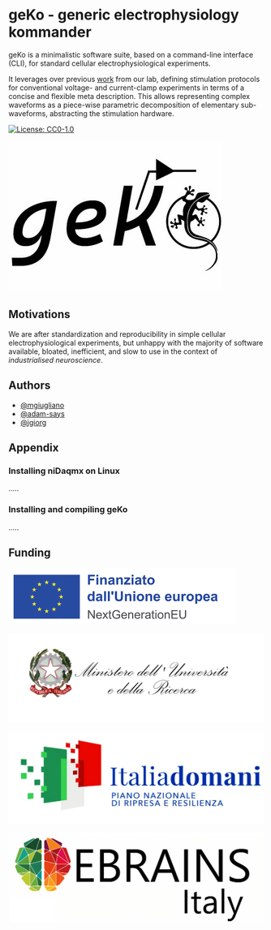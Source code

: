 
# geKo - generic electrophysiology kommander

geKo is a minimalistic software suite, based on a command-line interface (CLI), for standard cellular electrophysiological experiments.

It leverages over previous [work](https://www.sciencedirect.com/science/article/abs/pii/S0165027014001198) from our lab, defining stimulation protocols for conventional voltage- and current-clamp experiments in terms of a concise and flexible meta description. This allows representing complex waveforms as a piece-wise parametric decomposition of elementary sub-waveforms, abstracting the stimulation hardware. 


[![License: CC0-1.0](https://img.shields.io/badge/License-CC0_1.0-lightgrey.svg)](http://creativecommons.org/publicdomain/zero/1.0/)

![geKo logo](/img/logo.jpg?raw=true:width=50px "geKo logo")


## Motivations

We are after standardization and reproducibility in simple cellular electrophysiological experiments, but unhappy with the majority of software available, bloated, inefficient, and slow to use in the context of *industrialised neuroscience*.


## Authors

- [@mgiugliano](https://www.github.com/mgiugliano)
- [@adam-says](https://github.com/adam-says)
- [@jgiorg](https://github.com/jgiorg)


## Appendix

### Installing niDaqmx on Linux
.....

### Installing and compiling geKo
.....


## Funding

![NextGenerationEU](/img/EU.png?raw=true "EU funding logo")

![MUR](/img/MUR.jpg?raw=true "MUR logo")

![PNRR](/img/PNRR.jpg?raw=true "PNRR logo")

![eBRAINS-Italy](/img/eBRAINSItaly.jpg "eBRAINS-Italy logo")
